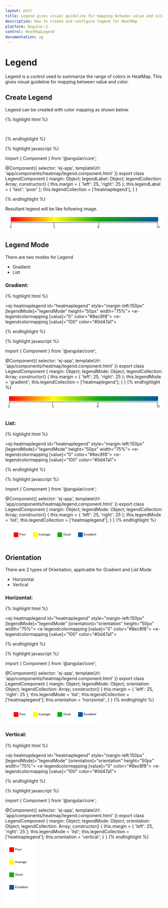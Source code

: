 ```yaml
---
layout: post
title: Legend gives visual guideline for mapping between value and color.
description: How to create and configure legend for HeatMap
platform: Angular-2
control: HeatMapLegend
documentation: ug
---
```


# Legend

Legend is a control used to summarize the range of colors in HeatMap. This gives visual guideline for mapping between value and color.

## Create Legend

Legend can be created with color mapping as shown below.

{% highlight html %}

<ej-heatmaplegend id="heatmaplegend" style="margin-left:150px" height="50px" width="75%">
    <e-legendcolormappings>
        <e-legendcolormapping [value]="0" color="#8ec8f8">
            </e-legendcolormapping>
        <e-legendcolormapping [value]="100" color="#0d47a1">
            </e-legendcolormapping>
    </e-legendcolormappings>
</ej-heatmaplegend>

{% endhighlight %}

{% highlight javascript %}

import { Component } from '@angular/core';

@Component({
    selector: 'ej-app',
    templateUrl: 'app/components/heatmap/legend.component.html'
})
export class LegendComponent {
    margin: Object;
    legendLabel: Object;
    legendCollection: Array<Object>;
    constructor() {
        this.margin = { 'left': 25, 'right': 25 };
        this.legendLabel = { 'text': 'poor' };
        this.legendCollection = ['heatmaplegend'];
    }
}

{% endhighlight %}

Resultant legend will be like following image.

![](Legend_images/Legend_img1.png)
 
## Legend Mode

There are two modes for Legend
* Gradient
* List

### Gradient:

{% highlight html %} 

<ej-heatmaplegend id="heatmaplegend" style="margin-left:150px" [legendMode]="legendMode" height="50px" width="75%">
    <e-legendcolormappings>
        <e-legendcolormapping [value]="0" color="#8ec8f8">
            </e-legendcolormapping>
        <e-legendcolormapping [value]="100" color="#0d47a1">
            </e-legendcolormapping>
    </e-legendcolormappings>
</ej-heatmaplegend>

{% endhighlight %}

{% highlight javascript %}

import { Component } from '@angular/core';

@Component({
    selector: 'ej-app',
    templateUrl: 'app/components/heatmap/legend.component.html'
})
export class LegendComponent {
    margin: Object;
    legendMode: Object;
    legendCollection: Array<Object>;
    constructor() {
        this.margin = { 'left': 25, 'right': 25 };
        this.legendMode = 'gradient';
        this.legendCollection = ['heatmaplegend'];
    }
}
{% endhighlight %}

![](Legend_images/Legend_img2.png)

### List:

{% highlight html %} 

<ej-heatmaplegend id="heatmaplegend" style="margin-left:150px" [legendMode]="legendMode" height="50px" width="75%">
    <e-legendcolormappings>
        <e-legendcolormapping [value]="0" color="#8ec8f8">
            </e-legendcolormapping>
        <e-legendcolormapping [value]="100" color="#0d47a1">
            </e-legendcolormapping>
    </e-legendcolormappings>
</ej-heatmaplegend>

{% endhighlight %}

{% highlight javascript %}

import { Component } from '@angular/core';

@Component({
    selector: 'ej-app',
    templateUrl: 'app/components/heatmap/legend.component.html'
})
export class LegendComponent {
    margin: Object;
    legendMode: Object;
    legendCollection: Array<Object>;
    constructor() {
        this.margin = { 'left': 25, 'right': 25 };
        this.legendMode = 'list';
        this.legendCollection = ['heatmaplegend'];
    }
}
{% endhighlight %}

![](Legend_images/Legend_img3.png)

## Orientation

There are 2 types of Orientation, applicable for Gradient and List Mode 
* Horizontal
* Vertical

### Horizontal:

{% highlight html %} 

<ej-heatmaplegend id="heatmaplegend" style="margin-left:150px" [legendMode]="legendMode" [orientation]="orientation" height="50px" width="75%">
    <e-legendcolormappings>
        <e-legendcolormapping [value]="0" color="#8ec8f8">
            </e-legendcolormapping>
        <e-legendcolormapping [value]="100" color="#0d47a1">
            </e-legendcolormapping>
    </e-legendcolormappings>
</ej-heatmaplegend>

{% endhighlight %}

{% highlight javascript %}

import { Component } from '@angular/core';

@Component({
    selector: 'ej-app',
    templateUrl: 'app/components/heatmap/legend.component.html'
})
export class LegendComponent {
    margin: Object;
    legendMode: Object;
    orientation: Object;
    legendCollection: Array<Object>;
    constructor() {
        this.margin = { 'left': 25, 'right': 25 };
        this.legendMode = 'list';
        this.legendCollection = ['heatmaplegend'];
        this.orientation = 'horizontal';
    }
}
{% endhighlight %}

![](Legend_images/Legend_img3.png)

### Vertical:

{% highlight html %} 

<ej-heatmaplegend id="heatmaplegend" style="margin-left:150px" [legendMode]="legendMode" [orientation]="orientation" height="50px" width="75%">
    <e-legendcolormappings>
        <e-legendcolormapping [value]="0" color="#8ec8f8">
            </e-legendcolormapping>
        <e-legendcolormapping [value]="100" color="#0d47a1">
            </e-legendcolormapping>
    </e-legendcolormappings>
</ej-heatmaplegend>

{% endhighlight %}

{% highlight javascript %}

import { Component } from '@angular/core';

@Component({
    selector: 'ej-app',
    templateUrl: 'app/components/heatmap/legend.component.html'
})
export class LegendComponent {
    margin: Object;
    legendMode: Object;
    orientation: Object;
    legendCollection: Array<Object>;
    constructor() {
        this.margin = { 'left': 25, 'right': 25 };
        this.legendMode = 'list';
        this.legendCollection = ['heatmaplegend'];
        this.orientation = 'vertical';
    }
}
{% endhighlight %}
![](Legend_images/Legend_img4.png)